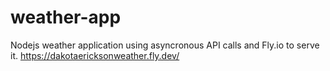 # weather-app
Nodejs weather application using asyncronous API calls and Fly.io to serve it.
https://dakotaericksonweather.fly.dev/
